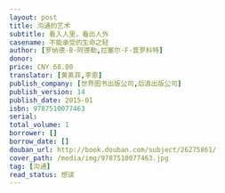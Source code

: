 ```yaml
---
layout: post
title: 沟通的艺术
subtitle: 看入人里，看出人外
casename: 不能承受的生命之轻
author: [罗纳德·B·阿德勒,拉塞尔·F·普罗科特]
donor: 
price: CNY 68.00
translator: [黄素菲,李恩]
publish_company: [世界图书出版公司,后浪出版公司]
publish_version: 14
publish_date: 2015-01
isbn: 9787510077463
serial: 
total_volume: 1
borrower: []
borrow_date: []
douban_url: http://book.douban.com/subject/26275861/
cover_path: /media/img/9787510077463.jpg
tag: [沟通]
read_status: 想读
---
```

